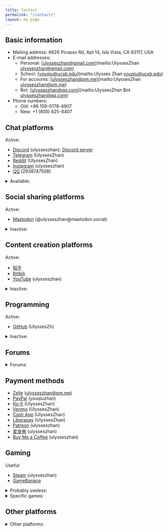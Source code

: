 ```yaml
---
title: Contact
permalink: "/contact/"
layout: my_page
---
```


## Basic information

* Mailing address: 6626 Picasso Rd, Apt 14, Isla Vista, CA 93117, USA
* E-mail addresses:
  * Personal: [ulysseszhan@gmail.com](mailto:UlyssesZhan <ulysseszhan@gmail.com>)
  * School: [youqiu@ucsb.edu](mailto:Ulysses Zhan <youqiu@ucsb.edu>)
  * For accounts: [ulysseszhan@pm.me](mailto:UlyssesZhan <ulysseszhan@pm.me>)
  * Bot: [ulysseszhan@qq.com](mailto:UlyssesZhan Bot <ulysseszhan@qq.com>)
* Phone numbers:
  * Old: +86 159-0178-4907
  * New: +1 (805) 825-8407

## Chat platforms

Active:

* [Discord](https://discordapp.com/users/586808226058862623) (ulysseszhan);
[Discord server](https://discord.gg/zc64ydP4JA)
* [Telegram](https://t.me/UlyssesZhan) (UlyssesZhan)
* [Reddit](https://reddit.com/u/UlyssesZhan) (UlyssesZhan)
* [Instagram](https://instagram.com/ulysseszhan) (ulysseszhan)
* [QQ](https://qm.qq.com/cgi-bin/qm/qr?k=-u9lqfGgG0FoZjI-LJoFUtzJzBq2KMfa) (2938747508)

<details>
<summary>Available:</summary>

* [WhatsApp](https://wa.me/qr/AWJXLNDNIBM3G1)
* [LINE](https://line.me/ti/p/UORDWHwDyR)
* [Skype](https://join.skype.com/invite/qJ1LIuNb3UQv)
* [Snapchat](https://snapchat.com/add/ulysseszhan) (ulysseszhan)
* [GroupMe](https://groupme.com/contact/106459805/ZE5oVxdV)
* [WeChat](https://u.wechat.com/ENVS9zaZ_kYDj7Q2TdwWdyQ) (ulysseszhan)
* [Matrix](https://matrix.to/#/@ulysseszhan:matrix.org) (\@ulysseszhan:matrix.org)
* [Session](https://getsession.org/download) (053a1db4f9acead86f348991668e76b04771e840503972ebf74d6b7d23cb767471)
* [Signal](https://signal.org/install) ((805) 825-8407)

</details>

## Social sharing platforms

Active:

* [Mastodon](https://mastodon.social/@ulysseszhan) (\@ulysseszhan\@mastodon.social)

<details>
<summary>Inactive:</summary>

* [Instagram](https://instagram.com/ulysseszhan) (ulysseszhan)
* [Facebook](https://facebook.com/YouqiuZhan) (YouqiuZhan)
* [Twitter](https://twitter.com/UlyssesZhan) (UlyssesZhan)
* [QQ](https://qm.qq.com/cgi-bin/qm/qr?k=-u9lqfGgG0FoZjI-LJoFUtzJzBq2KMfa) (2938747508)
* [WeChat](https://u.wechat.com/ENVS9zaZ_kYDj7Q2TdwWdyQ) (ulysseszhan)
* [Tumblr](https://ulysseszhan.tumblr.com/) (ulysseszhan)
* [微博](https://weibo.com/u/3207976064)
* [BeReal.](https://bere.al/ulysseszhan) (ulysseszhan)
* [Bilibili](https://space.bilibili.com/226047082/dynamic)
* [小红书](https://xiaohongshu.com/user/profile/61accfa9000000001000f798) (8076302547)
* [简书](https://jianshu.com/u/ccbbd031f85b)
* [OnlyFans](https://onlyfans.com/ulysseszhan) (ulysseszhan)
* [Bluesky](https://bsky.app/profile/ulysseszhan.bsky.social) (\@ulysseszhan.bsky.social)

</details>

## Content creation platforms

Active:

* [知乎](https://zhihu.com/people/ulysseszhan)
* [Bilibili](https://space.bilibili.com/226047082)
* [YouTube](https://youtube.com/@ulysseszhan) (ulysseszhan)

<details>
<summary>Inactive:</summary>

* [MuseScore](https://musescore.com/ulysseszhan) (ulysseszhan)
* [Pinterest](https://pinterest.com/ulysseszhan) (ulysseszhan)
* [Medium](https://medium.com/@ulysseszhan) (ulysseszhan)
* [OnlyFans](https://onlyfans.com/ulysseszhan) (ulysseszhan)
* [Flickr](https://flickr.com/photos/UlyssesZhan) (UlyssesZhan)
* [DeviantArt](https://deviantart.com/ulysseszhan) (UlyssesZhan)
* [ArtStation](https://artstation.com/ulysseszhan) (ulysseszhan)
* [Pixiv](https://pixiv.net/users/28889180) (ulysseszhan)
* [SoundCloud](https://soundcloud.com/ulysseszhan) (ulysseszhan)
* [Twitch](https://twitch.tv/ulysseszhan) (ulysseszhan)
* [TikTok](https://tiktok.com/@ulysseszhan) (ulysseszhan)
* [CSDN博客](https://blog.csdn.net/qq_33904752)
* [虫虫钢琴网](https://gangqinpu.com/member/634972.html)
* [抖音](https://douyin.com/user/MS4wLjABAAAAg87JO6iwq_XYXUaX7nX2aApcR2ngBHhXSI3Axc9pLrI) (youqiu_)
* [Vimeo](https://vimeo.com/ulysseszhan) (ulysseszhan)
* [Kick](https://kick.com/ulysseszhan) (UlyssesZhan)

</details>

## Programming

Active:

* [GitHub](https://github.com/UlyssesZh) (UlyssesZh)

<details>
<summary>Inactive:</summary>

* [Codeberg](https://codeberg.org/UlyssesZhan) (UlyssesZhan)
* [GitLab](https://gitlab.com/UlyssesZhan) (UlyssesZhan)
* [SourceForge](https://sourceforge.net/u/ulysseszhan) (ulysseszhan)
* [Codeium](https://codeium.com/profile/ulysseszhan) (ulysseszhan)
* [Kaggle](https://kaggle.com/ulysseszhan) (ulysseszhan)

</details>

## Forums

<details>
<summary>Forums:</summary>

General:

* [Reddit](https://reddit.com/u/UlyssesZhan) (UlyssesZhan)
* [知乎](https://zhihu.com/people/ulysseszhan)
* [StackExchange](https://stackexchange.com/users/14182367)
* [百度贴吧](https://tieba.baidu.com/home/main?id=tb.1.60c23df.ZeK_nGL220R_urGB_jdd3w)
* [Quora](https://quora.com/profile/Ulysses-Zhan) (Ulysses Zhan)

Specific:

* [Project1](https://rpg.blue/?2644692)
* [4399手游论坛](https://bbs.4399.cn/forums-mythread-uid-832996581)
* [MLP Forums](https://mlpforums.com/profile/49563-ulysseszhan)
* [PVZ Forum](https://forum.crescb.com/profile/6068) (ulysseszhan)
* [质心论坛](https://forum.eduzhixin.com/homepage/UID_62b6586b5f9b9b5ee2215e38a8cd04ac)
* [MacroDroid Forum](https://macrodroidforum.com/index.php?members/ulysseszhan.24270)
* [Jellyfin Forum](https://forum.jellyfin.org/u-ulysseszhan) (UlyssesZhan)
* [Nextcloud community](https://help.nextcloud.com/u/ulysseszhan) (UlyssesZhan)
* [KDE Discuss](https://discuss.kde.org/u/ulysseszhan) (UlyssesZhan)
* [Pi-hole Userspace](https://discourse.pi-hole.net/u/ulysseszhan) (UlyssesZhan)
* [NixOS Discourse](https://discourse.nixos.org/u/ulysseszhan) (UlyssesZhan)
* [Matplotlib](https://discourse.matplotlib.org/u/ulysseszhan) (UlyssesZhan)
* [Joplin Forum](https://discourse.joplinapp.org/u/ulysseszhan) (UlyssesZhan)
* [Jupyter Community Forum](https://discourse.jupyter.org/u/ulysseszhan) (UlyssesZhan)
* [Arch Linux Forums](https://bbs.archlinux.org/profile.php?id=159168) (UlyssesZhan)
* [MiraiForum](https://mirai.mamoe.net/user/%E6%9C%89%E4%B8%98%E7%9B%B4%E6%96%B9) (有丘直方)
* [超理论坛](https://chaoli.club/index.php/member/14584) (有丘直方)
* [GNOME Discourse](https://discourse.gnome.org/u/ulysseszhan) (UlyssesZhan)
* [X Developers Forums](https://devcommunity.x.com/u/ulysseszhan) (UlyssesZhan)
* [Syncthing Community Forum](https://forum.syncthing.net/u/ulysseszhan) (UlyssesZhan)
* [rclone forum](https://forum.rclone.org/u/ulysseszhan) (UlyssesZhan)
* [GrapheneOS Discussion Forum](https://discuss.grapheneos.org/u/UlyssesZhan) (UlyssesZhan)
* [XDA Forums](https://xdaforums.com/m/ulysseszhan.12965022/)
* [NETGEAR Communities](https://community.netgear.com/t5/user/viewprofilepage/user-id/1144683)
* [Haskell Community](https://discourse.haskell.org/u/ulysseszhan) (UlyssesZhan)
* [Fairphone Community Forum](https://forum.fairphone.com/u/ulysseszhan) (UlyssesZhan)
* [Atuin Community](https://forum.atuin.sh/u/ulysseszhan) (UlyssesZhan)

</details>

## Payment methods

* [Zelle](https://enroll.zellepay.com/qr-codes?data=eyJuYW1lIjoiWU9VUUlVIiwidG9rZW4iOiI4MDU4MjU4NDA3IiwiYWN0aW9uIjoicGF5bWVudCJ9) (ulysseszhan@pm.me)
* [PayPal](https://paypal.me/youqiuzhan) (youqiuzhan)
* [Ko-fi](https://ko-fi.com/ulysseszhan) (UlyssesZhan)
* [Venmo](https://venmo.com/UlyssesZhan) (UlyssesZhan)
* [Cash App](https://cash.app/$UlyssesZhan) (UlyssesZhan)
* [Liberapay](https://liberapay.com/UlyssesZhan/) (UlyssesZhan)
* [Patreon](https://patreon.com/ulysseszhan) (ulysseszhan)
* [爱发电](https://ifdian.net/a/ulysseszhan) (ulysseszhan)
* [Buy Me a Coffee](https://buymeacoffee.com/ulysseszhan) (ulysseszhan)

## Gaming

Useful:

* [Steam](https://steamcommunity.com/id/ulysseszhan) (ulysseszhan)
* [GameBanana](https://gamebanana.com/members/3710374)

<details>
<summary>Probably useless:</summary>

* [GOG.com](https://www.gog.com/u/UlyssesZhan) (UlyssesZhan)
* [itch.io](https://ulysseszhan.itch.io) (UlyssesZhan)
* (taptap.io) [TapTap](https://taptap.io/user/483441132)
* (taptap.cn) [TapTap](https://taptap.cn/user/17520255)
* [Smule](https://www.smule.com/UlyssesZhan) (UlyssesZhan)

</details>

<details>
<summary>Specific games:</summary>

* [osu!](https://osu.ppy.sh/users/21013127) (UlyssesZhan)
* Project SEKAI (jp) (254638253382266881)
* Arcaea (067626912)
* [Malody](https://m.mugzone.net/accounts/user/474907)
* Colorful Stage (en) (207422022240731139)
* [Phira](https://phira.moe/user/1803)
* [Foldit](https://fold.it/users/1067243)

</details>

## Other platforms

<details>
<summary>Other platforms:</summary>

* [LinkedIn](https://linkedin.com/in/%E6%9C%89%E4%B8%98-%E8%A9%B9-7715a4155)
* [Tinder](https://tinder.com/@ulysseszhan) (ulysseszhan)
* [Internet Archive](https://archive.org/details/@ulysseszhan) (ulysseszhan)
* [MEGA](https://mega.nz/C!DOw1hIgb)
* [JSFiddle](https://jsfiddle.net/user/UlyssesZhan) (UlyssesZhan)
* [CodePen](https://codepen.io/UlyssesZhan) (UlyssesZhan)
* [Postman](https://postman.com/ulysseszhan) (ulysseszhan)
* [Wikipedia](https://en.wikipedia.org/wiki/User:UlyssesZhan) (UlyssesZhan)
* [Fandom](https://community.fandom.com/wiki/User:UlyssesZhan) (UlyssesZhan)
* [百度网盘](https://snsyun.baidu.com/wap/snsdeeplink?page=middle&is_qrcode=1&qrcode_type=1&scheme=bdnetdisk%3A%2F%2Fn%2Faction.ADD_FRIEND%3Fuk%3D738998772%26type%3Dnormal) (kMIErtrjD)
* [Spotify](https://open.spotify.com/user/31mqgfrabp3qehe3w6bvlp447dcm)
* [ImgBB](https://ulysseszhan.imgbb.com) (ulysseszhan)
* [Imgur](https://imgur.com/user/ulysseszhan) (ulysseszhan)
* [Disqus](https://disqus.com/by/ulysseszhan) (ulysseszhan)
* [AUR](https://aur.archlinux.org/account/UlyssesZhan) (UlyssesZhan)
* [16Personalities](https://www.16personalities.com/profiles/c926b68f51625)
* [Last.fm](https://www.last.fm/user/UlyssesZhan) (UlyssesZhan)

</details>

